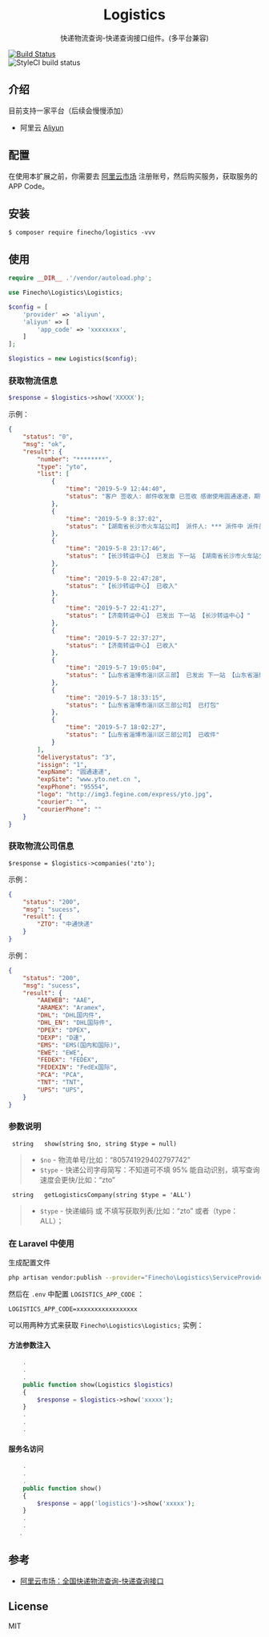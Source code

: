 <h1 align="center">Logistics</h1>

<p align="center">快递物流查询-快递查询接口组件。(多平台兼容)</p>	

 [![Build Status](https://travis-ci.org/finecho/logistics.svg?branch=master)](https://travis-ci.org/finecho/logistics)	
![StyleCI build status](https://github.styleci.io/repos/185047335/shield) 	

 ## 介绍
 
 目前支持一家平台（后续会慢慢添加）
 
 * 阿里云 [Aliyun](https://homenew.console.aliyun.com/)
 
 ## 配置	
 
 在使用本扩展之前，你需要去 [阿里云市场](https://homenew.console.aliyun.com/) 注册账号，然后购买服务，获取服务的 APP Code。	

 ## 安装	

```
$ composer require finecho/logistics -vvv	
```	

 ## 使用	

```php	
require __DIR__ .'/vendor/autoload.php';

use Finecho\Logistics\Logistics;

$config = [
    'provider' => 'aliyun',
    'aliyun' => [
        'app_code' => 'xxxxxxxx',
    ]
];

$logistics = new Logistics($config);
```	

 ###  获取物流信息	

```php	
$response = $logistics->show('XXXXX');	
```	
示例：	

```json	
{	
    "status": "0",	
    "msg": "ok",	
    "result": {	
        "number": "********",	
        "type": "yto",	
        "list": [	
            {	
                "time": "2019-5-9 12:44:40",	
                "status": "客户 签收人: 邮件收发章 已签收 感谢使用圆通速递，期待再次为您服务"	
            },	
            {	
                "time": "2019-5-9 8:37:02",	
                "status": "【湖南省长沙市火车站公司】 派件人: *** 派件中 派件员电话 ********"	
            },	
            {	
                "time": "2019-5-8 23:17:46",	
                "status": "【长沙转运中心】 已发出 下一站 【湖南省长沙市火车站公司】"	
            },	
            {	
                "time": "2019-5-8 22:47:28",	
                "status": "【长沙转运中心】 已收入"	
            },	
            {	
                "time": "2019-5-7 22:41:27",	
                "status": "【济南转运中心】 已发出 下一站 【长沙转运中心】"	
            },	
            {	
                "time": "2019-5-7 22:37:27",	
                "status": "【济南转运中心】 已收入"	
            },	
            {	
                "time": "2019-5-7 19:05:04",	
                "status": "【山东省淄博市淄川区三部】 已发出 下一站 【山东省淄博市公司】"	
            },	
            {	
                "time": "2019-5-7 18:33:15",	
                "status": "【山东省淄博市淄川区三部公司】 已打包"	
            },	
            {	
                "time": "2019-5-7 18:02:27",	
                "status": "【山东省淄博市淄川区三部公司】 已收件"	
            }	
        ],	
        "deliverystatus": "3",	
        "issign": "1",	
        "expName": "圆通速递",	
        "expSite": "www.yto.net.cn ",	
        "expPhone": "95554",	
        "logo": "http://img3.fegine.com/express/yto.jpg",	
        "courier": "",	
        "courierPhone": ""	
    }	
}	
```	

 ### 获取物流公司信息	

```	
$response = $logistics->companies('zto');	
```	
示例：	

```json	
{	
    "status": "200",	
    "msg": "sucess",	
    "result": {	
        "ZTO": "中通快递"	
    }	
}	
```	

示例：	

```json	
{	
    "status": "200",	
    "msg": "sucess",	
    "result": {	
        "AAEWEB": "AAE",	
        "ARAMEX": "Aramex",	
        "DHL": "DHL国内件",	
        "DHL_EN": "DHL国际件",	
        "DPEX": "DPEX",	
        "DEXP": "D速",	
        "EMS": "EMS(国内和国际)",	
        "EWE": "EWE",	
        "FEDEX": "FEDEX",	
        "FEDEXIN": "FedEx国际",	
        "PCA": "PCA",	
        "TNT": "TNT",	
        "UPS": "UPS",
    }	
}	
```	

### 参数说明	

```	
 string   show(string $no, string $type = null)	
```	

> - `$no` - 物流单号/比如：“805741929402797742”	
> - `$type` - 快递公司字母简写：不知道可不填 95% 能自动识别，填写查询速度会更快/比如：“zto”	
```	
 string   getLogisticsCompany(string $type = 'ALL')	
```	

> - `$type` - 快递编码 或 不填写获取列表/比如：“zto” 或者（type：ALL）；	

### 在 Laravel 中使用	

生成配置文件
```bash
php artisan vendor:publish --provider="Finecho\Logistics\ServiceProvider"
```	

然后在 `.env` 中配置 `LOGISTICS_APP_CODE` ：	

```env	
LOGISTICS_APP_CODE=xxxxxxxxxxxxxxxxx	
```

可以用两种方式来获取 `Finecho\Logistics\Logistics;` 实例：	

#### 方法参数注入	

```php	
    .	
    .	
    .	
    public function show(Logistics $logistics) 	
    {	
        $response = $logistics->show('xxxxx');	
    }	
    .	
    .	
    .	
```	

#### 服务名访问	

```php	
    .	
    .	
    .	
    public function show() 	
    {	
        $response = app('logistics')->show('xxxxx');	
    }	
    .	
    .	
   .	
 ```	

## 参考	

- [阿里云市场：全国快递物流查询-快递查询接口](https://market.aliyun.com/products/56928004/cmapi021863.html?spm=5176.2020520132.101.2.7cd87218IbLYU3#sku=yuncode1586300000)	

## License	

MIT
